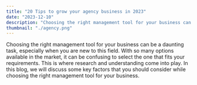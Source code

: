 ```yaml
---
title: "20 Tips to grow your agency business in 2023"
date: "2023-12-10"
description: "Choosing the right management tool for your business can be a daunting task, especially when you are new to this field. With so many options available in the market, it can be confusing to select the one that fits your requirements. This is where research and understanding come into play. In this blog, we will discuss some key factors that you should consider while choosing the right management tool for your business."
thumbnail: "./agency.png"
---
```


Choosing the right management tool for your business can be a daunting task, especially when you are new to this field. With so many options available in the market, it can be confusing to select the one that fits your requirements. This is where research and understanding come into play. In this blog, we will discuss some key factors that you should consider while choosing the right management tool for your business.

